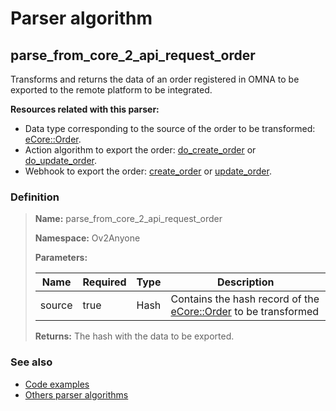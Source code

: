 # Parser algorithm
 
## parse_from_core_2_api_request_order

Transforms and returns the data of an order registered in OMNA to be exported to the remote platform to be integrated.

**Resources related with this parser:**

* Data type corresponding to the source of the order to be transformed: 
  [eCore::Order](https://cenit.io/json_data_type?f[namespace][24075][v]=eCore&f[name][24160][o]=is&f[name][24160][v]=Order).
* Action algorithm to export the order: 
  [do_create_order](../action-algorithms/do_create_order.md) or 
  [do_update_order](../action-algorithms/do_update_order.md).
* Webhook to export the order:
  [create_order](../webhooks/overview?id=create_order) or 
  [update_order](../webhooks/overview?id=update_order).

    
### Definition

> **Name:** parse_from_core_2_api_request_order
> 
> **Namespace:** Ov2Anyone
>
> **Parameters:**
> 
> | Name | Required | Type | Description |
> | ---- | -------- | ---- | ----------- |
> | source | true | Hash | Contains the hash record of the [eCore::Order](https://cenit.io/json_data_type?f[namespace][24075][v]=eCore&f[name][24160][o]=is&f[name][24160][v]=Order) to be transformed |
>
> **Returns:** The hash with the data to be exported.

### See also
* [Code examples](https://cenit.io/algorithm?f[name][40703][o]=is&f[name][40703][v]=parse_from_core_2_api_request_order&f[namespace][40840][o]=starts_with&f[namespace][40840][v]=Ov2)
* [Others parser algorithms](overview?id=parse_from_core_2_api_request_order)
